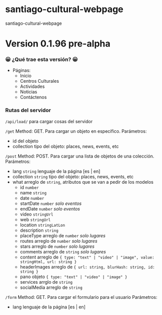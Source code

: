 # santiago-cultural-webpage

santiago-cultural-webpage

# Version 0.1.96 pre-alpha

### 😀 ¿Qué trae esta versión? 😀

- Páginas:
    - Inicio
    - Centros Culturales
    - Actividades
    - Noticias
    - Contáctenos

### Rutas del servidor

```/api/load/``` para cargar cosas del servidor

```/get```  Method: GET. Para cargar un objeto en específico. 
Parámetros:
- id del objeto
- collection tipo del objeto: places, news, events, etc

```/post``` Method: POST. Para cargar una lista de objetos de una colección. 
Parámetros:  
- lang ```string``` lenguaje de la página [es | en]
- collection ```string``` tipo del objeto: places, news, events, etc
- what arreglo de ```string```, atributos que se van a pedir de los modelos
    - id ```number```
    - name ```string```
    - date ```number```
    - startDate ```number``` _solo eventos_
    - endDate ```number``` _solo eventos_
    - video ```stringUrl```
    - web ```stringUrl```
    - location ```stringLatLon```
    - description ```string```
    - placeType arreglo de ```number``` _solo lugares_
    - routes arreglo de ```number``` _solo lugares_
    - stars arreglo de ```number``` _solo lugares_
    - comments arreglo de ```string``` _solo lugares_
    - content arreglo de ```{ type: "text" | "video" | "image", value: stringHtml, url: string }```
    - headerImages arreglo de ```{ url: string, blurHash: string, id: string }```
    - pano objeto ```{ type: "text" | "video" | "image" }```
    - services arrglo de ```string```
    - socialMedia arreglo de ```string```

```/form``` Method: GET. Para cargar el formulario para el usuario
Parámetros:
- lang lenguaje de la página [es | en]
